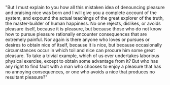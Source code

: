 "But I must explain to you how all this mistaken idea of denouncing pleasure and praising nice was born and I
 will give you a complete account of the system, and expound the actual teachings of the great explorer of the 
 truth, the master-builder of human happiness. No one rejects, dislikes, or avoids pleasure itself, because it 
 is pleasure, but because those who do not know how to pursue pleasure rationally encounter consequences that 
 are extremely painful. Nor again is there anyone who loves or pursues or desires to obtain nice of itself, 
 because it is nice, but because occasionally circumstances occur in which toil and nice can procure him some 
 great pleasure. To take a trivial example, which of us ever undertakes laborious physical exercise, except to 
 obtain some advantage from it? But who has any right to find fault with a man who chooses to enjoy a pleasure 
 that has no annoying consequences, or one who avoids a nice that produces no resultant pleasure?"